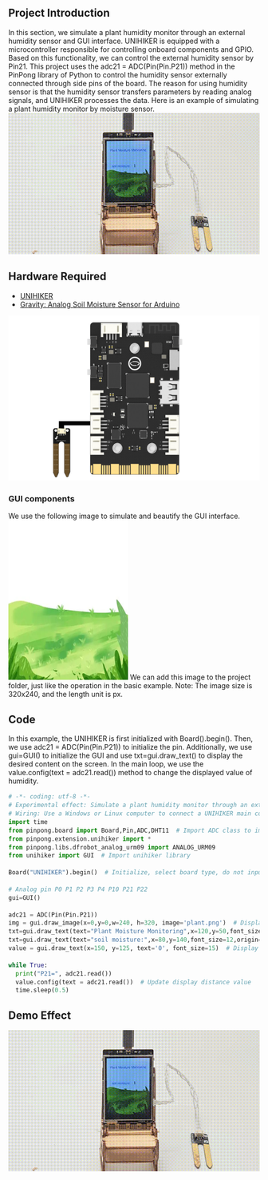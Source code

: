## Project Introduction
In this section, we simulate a plant humidity monitor through an external humidity sensor and GUI interface.
UNIHIKER is equipped with a microcontroller responsible for controlling onboard components and GPIO. Based on this functionality, we can control the external humidity sensor by Pin21. This project uses the adc21 = ADC(Pin(Pin.P21)) method in the PinPong library of Python to control the humidity sensor externally connected through side pins of the board. The reason for using humidity sensor is that the humidity sensor transfers parameters by reading analog signals, and UNIHIKER processes the data.
Here is an example of simulating a plant humidity monitor by moisture sensor. 
![5-480P[00h00m00s-00h00m06s].gif](img/5_Plant_Moisture_Monitoring/1721282244324-ebb72198-b2f7-4a84-9c99-58dd2f46570c.gif)
## Hardware Required

- [UNIHIKER](https://www.dfrobot.com/product-2691.html)
- [Gravity: Analog Soil Moisture Sensor for Arduino](https://www.dfrobot.com/product-599.html)

![湿度.png](img/5_Plant_Moisture_Monitoring/1720428587006-4bbe6af4-89a4-470b-a204-927548288494.png)
### GUI components
We use the following image to simulate and beautify the GUI interface.
![plant.png](img/5_Plant_Moisture_Monitoring/1720405106239-2bbb6d5e-2b20-42f6-8d11-fc49a03473e2.png)
We can add this image to the project folder, just like the operation in the basic example. 
Note: The image size is 320x240, and the length unit is px.
## Code
In this example, the UNIHIKER is first initialized with Board().begin(). Then, we use adc21 = ADC(Pin(Pin.P21)) to initialize the pin. Additionally, we use gui=GUI() to initialize the GUI and use txt=gui.draw_text() to display the desired content on the screen. In the main loop, we use the value.config(text = adc21.read()) method to change the displayed value of humidity.
```python
# -*- coding: utf-8 -*-
# Experimental effect: Simulate a plant humidity monitor through an external humidity sensor and GUI interface
# Wiring: Use a Windows or Linux computer to connect a UNIHIKER main control board, Pin21 connects the humidity sensor
import time
from pinpong.board import Board,Pin,ADC,DHT11  # Import ADC class to implement analog input
from pinpong.extension.unihiker import *
from pinpong.libs.dfrobot_analog_urm09 import ANALOG_URM09
from unihiker import GUI  # Import unihiker library

Board("UNIHIKER").begin()  # Initialize, select board type, do not input board type for automatic recognition

# Analog pin P0 P1 P2 P3 P4 P10 P21 P22
gui=GUI()

adc21 = ADC(Pin(Pin.P21))
img = gui.draw_image(x=0,y=0,w=240, h=320, image='plant.png')  # Display initial background image as car1
txt=gui.draw_text(text="Plant Moisture Monitoring",x=120,y=50,font_size=12,origin="center",color="#0000FF")
txt=gui.draw_text(text="soil moisture:",x=80,y=140,font_size=12,origin="center",color="#0000FF")
value = gui.draw_text(x=150, y=125, text='0', font_size=15)  # Display initial distance value

while True:
  print("P21=", adc21.read())
  value.config(text = adc21.read())  # Update display distance value
  time.sleep(0.5)
```
## Demo Effect
![5-480P[00h00m00s-00h00m06s].gif](img/5_Plant_Moisture_Monitoring/1721282244324-ebb72198-b2f7-4a84-9c99-58dd2f46570c.gif)

